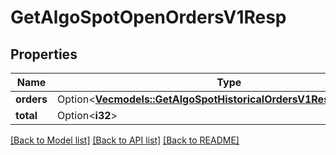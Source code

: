 # GetAlgoSpotOpenOrdersV1Resp

## Properties

Name | Type | Description | Notes
------------ | ------------- | ------------- | -------------
**orders** | Option<[**Vec<models::GetAlgoSpotHistoricalOrdersV1RespOrdersInner>**](GetAlgoSpotHistoricalOrdersV1Resp_orders_inner.md)> |  | [optional]
**total** | Option<**i32**> |  | [optional]

[[Back to Model list]](../README.md#documentation-for-models) [[Back to API list]](../README.md#documentation-for-api-endpoints) [[Back to README]](../README.md)


